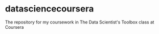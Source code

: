 # datasciencecoursera
The repository for my coursework in The Data Scientist's Toolbox class at Coursera
